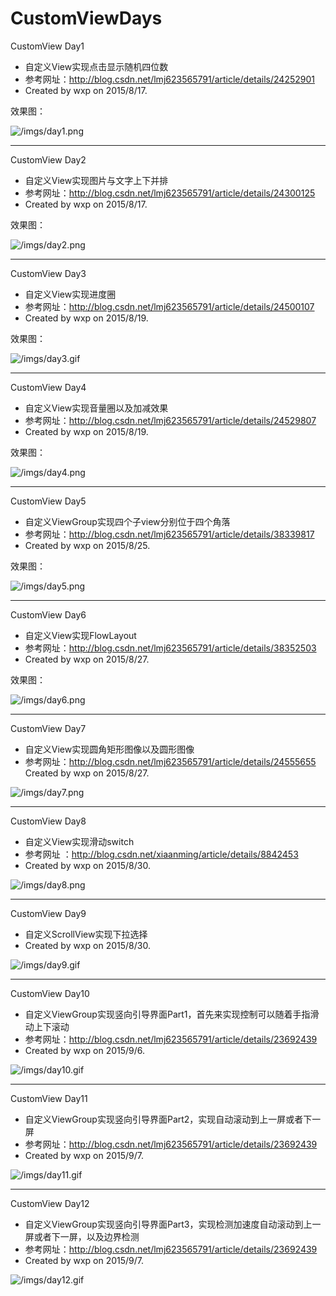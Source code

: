# CustomViewDays

CustomView Day1

* 自定义View实现点击显示随机四位数
* 参考网址：http://blog.csdn.net/lmj623565791/article/details/24252901
* Created by wxp on 2015/8/17.

效果图：

![/imgs/day1.png](/imgs/day1.png)

- - -

CustomView Day2

* 自定义View实现图片与文字上下并排
* 参考网址：http://blog.csdn.net/lmj623565791/article/details/24300125
* Created by wxp on 2015/8/17.

效果图：

![/imgs/day2.png](/imgs/day2.png)

- - -

CustomView Day3

* 自定义View实现进度圈
* 参考网址：http://blog.csdn.net/lmj623565791/article/details/24500107
* Created by wxp on 2015/8/19.

效果图：

![/imgs/day3.gif](/imgs/day3.gif)

- - -

CustomView Day4

* 自定义View实现音量圈以及加减效果
* 参考网址：http://blog.csdn.net/lmj623565791/article/details/24529807
* Created by wxp on 2015/8/19.

效果图：

![/imgs/day4.png](/imgs/day4.png)

- - -

CustomView Day5

* 自定义ViewGroup实现四个子view分别位于四个角落
* 参考网址：http://blog.csdn.net/lmj623565791/article/details/38339817
* Created by wxp on 2015/8/25.

效果图：

![/imgs/day5.png](/imgs/day5.png)

- - -

CustomView Day6

* 自定义View实现FlowLayout
* 参考网址：http://blog.csdn.net/lmj623565791/article/details/38352503
* Created by wxp on 2015/8/27.

效果图：

![/imgs/day6.png](/imgs/day6.png)

- - -

CustomView Day7

* 自定义View实现圆角矩形图像以及圆形图像
* 参考网址：http://blog.csdn.net/lmj623565791/article/details/24555655
 Created by wxp on 2015/8/27.

![/imgs/day7.png](/imgs/day7.png)

- - -

CustomView Day8

* 自定义View实现滑动switch
* 参考网址 ：http://blog.csdn.net/xiaanming/article/details/8842453
* Created by wxp on 2015/8/30.

![/imgs/day8.png](/imgs/day8.png)

- - -

CustomView Day9

* 自定义ScrollView实现下拉选择
* Created by wxp on 2015/8/30.

![/imgs/day9.gif](/imgs/day9.gif)

- - -

CustomView Day10

* 自定义ViewGroup实现竖向引导界面Part1，首先来实现控制可以随着手指滑动上下滚动
* 参考网址：http://blog.csdn.net/lmj623565791/article/details/23692439
* Created by wxp on 2015/9/6.

![/imgs/day10.gif](/imgs/day10.gif)

- - -

CustomView Day11

* 自定义ViewGroup实现竖向引导界面Part2，实现自动滚动到上一屏或者下一屏
* 参考网址：http://blog.csdn.net/lmj623565791/article/details/23692439
* Created by wxp on 2015/9/7.

![/imgs/day11.gif](/imgs/day11.gif)

- - -

CustomView Day12

* 自定义ViewGroup实现竖向引导界面Part3，实现检测加速度自动滚动到上一屏或者下一屏，以及边界检测
* 参考网址：http://blog.csdn.net/lmj623565791/article/details/23692439
* Created by wxp on 2015/9/7.

![/imgs/day12.gif](/imgs/day12.gif)